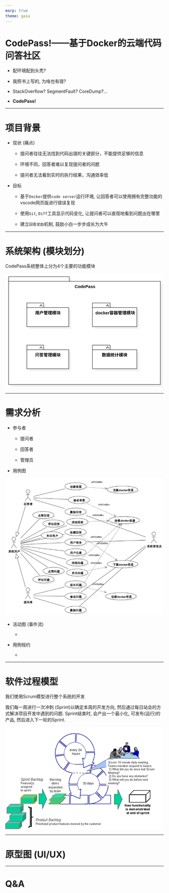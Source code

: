 ```yaml
---
marp: true
theme: gaia
---
```


# CodePass!——基于Docker的云端代码问答社区

- 配环境配到头秃?

- 我照书上写的, 为啥也有错?

- StackOverflow? SegmentFault? CoreDump?...

- **CodePass!**

---

# 项目背景

- 现状 (痛点)

    - 提问者往往无法找到代码出错的关键部分，不能提供足够的信息

    - 环境不同，回答者难以复现提问者的问题

    - 提问者无法看到实时的执行结果，沟通效率低

- 目标

    - 基于`Docker`提供`code server`运行环境, 让回答者可以使用拥有完整功能的vscode网页版进行错误复现

    - 使用`Git`, `Diff`工具显示代码变化, 让提问者可以直观地看到问题出在哪里

    - 建立`回答奖励`机制, 鼓励小白一步步成长为大牛

---

# 系统架构 (模块划分)

CodePass系统整体上分为4个主要的功能模块

![](images/arch.svg)

---

# 需求分析

- 参与者

    - 提问者

    - 回答者

    - 管理员

- 用例图

![](images/use_case.png)

- 活动图 (事件流)

    - <!-- TODO -->

- 用例规约

    - <!-- TODO -->
---

# 软件过程模型

<!-- TODO: 用哪种软件过程模型 -->

我们使用Scrum模型进行整个系统的开发

我们每一周进行一次冲刺 (Sprint)以确定本周的开发方向, 然后通过每日站会的方式解决项目开发中遇到的问题. Sprint结束时, 会产出一个最小化, 可发布(运行)的产品, 然后进入下一轮的Sprint.


![](images/scrum_12.GIF)

---

# 原型图 (UI/UX)

<!-- TODO -->

---

# Q&A

